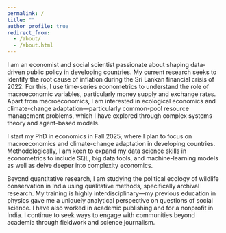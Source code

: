 ```yaml
---
permalink: /
title: ""
author_profile: true
redirect_from: 
  - /about/
  - /about.html
---
```


I am an economist and social scientist passionate about shaping data-driven public policy in developing countries. My current research seeks to identify the root cause of inflation during the Sri Lankan financial crisis of 2022. For this, I use time-series econometrics to understand the role of macroeconomic variables, particularly money supply and exchange rates. Apart from macroeconomics, I am interested in ecological economics and climate-change adaptation—particularly common-pool resource management problems, which I have explored through complex systems theory and agent-based models.

I start my PhD in economics in Fall 2025, where I plan to focus on macroeconomics and climate-change adaptation in developing countries. Methodologically, I am keen to expand my data science skills in econometrics to include SQL, big data tools, and machine-learning models as well as delve deeper into complexity economics.

Beyond quantitative research, I am studying the political ecology of wildlife conservation in India using qualitative methods, specifically archival research. My training is highly interdisciplinary—my previous education in physics gave me a uniquely analytical perspective on questions of social science. I have also worked in academic publishing and  for a nonprofit in India. I continue to seek ways to engage with communities beyond academia through fieldwork and science journalism.  
